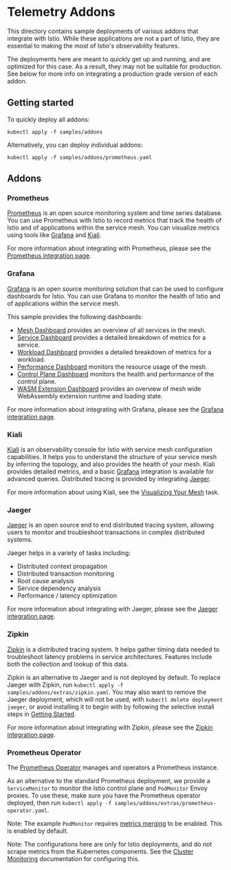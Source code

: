 # Telemetry Addons

This directory contains sample deployments of various addons that integrate with Istio. While these applications
are not a part of Istio, they are essential to making the most of Istio's observability features.

The deployments here are meant to quickly get up and running, and are optimized for this case. As a result,
they may not be suitable for production. See below for more info on integrating a production grade version of each
addon.

## Getting started

To quickly deploy all addons:

```shell script
kubectl apply -f samples/addons
```

Alternatively, you can deploy individual addons:

```shell script
kubectl apply -f samples/addons/prometheus.yaml
```

## Addons

### Prometheus

[Prometheus](https://prometheus.io/) is an open source monitoring system and time series database.
You can use Prometheus with Istio to record metrics that track the health of Istio and of applications within the service mesh.
You can visualize metrics using tools like [Grafana](#grafana) and [Kiali](#kiali).

For more information about integrating with Prometheus, please see the [Prometheus integration page](https://istio.io/docs/ops/integrations/prometheus/).

### Grafana

[Grafana](http://grafana.com/) is an open source monitoring solution that can be used to configure dashboards for Istio.
You can use Grafana to monitor the health of Istio and of applications within the service mesh.

This sample provides the following dashboards:

* [Mesh Dashboard](https://grafana.com/grafana/dashboards/7639) provides an overview of all services in the mesh.
* [Service Dashboard](https://grafana.com/grafana/dashboards/7636) provides a detailed breakdown of metrics for a service.
* [Workload Dashboard](https://grafana.com/grafana/dashboards/7630) provides a detailed breakdown of metrics for a workload.
* [Performance Dashboard](https://grafana.com/grafana/dashboards/11829) monitors the resource usage of the mesh.
* [Control Plane Dashboard](https://grafana.com/grafana/dashboards/7645) monitors the health and performance of the control plane.
* [WASM Extension Dashboard](https://grafana.com/grafana/dashboards/13277) provides an overview of mesh wide WebAssembly extension runtime and loading state.

For more information about integrating with Grafana, please see the [Grafana integration page](https://istio.io/docs/ops/integrations/grafana/).

### Kiali

[Kiali](https://kiali.io/) is an observability console for Istio with service mesh configuration capabilities.
It helps you to understand the structure of your service mesh by inferring the topology, and also provides the health of your mesh.
Kiali provides detailed metrics, and a basic [Grafana](#grafana) integration is available for advanced queries.
Distributed tracing is provided by integrating [Jaeger](#jaeger).

For more information about using Kiali, see the [Visualizing Your Mesh](https://istio.io/docs/tasks/observability/kiali/) task.

### Jaeger

[Jaeger](https://www.jaegertracing.io/) is an open source end to end distributed tracing system, allowing users to monitor and troubleshoot transactions in complex distributed systems.

Jaeger helps in a variety of tasks including:

* Distributed context propagation
* Distributed transaction monitoring
* Root cause analysis
* Service dependency analysis
* Performance / latency optimization

For more information about integrating with Jaeger, please see the [Jaeger integration page](https://istio.io/docs/tasks/observability/distributed-tracing/jaeger/).

### Zipkin

[Zipkin](https://zipkin.io/) is a distributed tracing system. It helps gather timing data needed to troubleshoot latency problems in service architectures. Features include both the collection and lookup of this data.

Zipkin is an alternative to Jaeger and is not deployed by default. To replace Jaeger with Zipkin, run `kubectl apply -f samples/addons/extras/zipkin.yaml`.
You may also want to remove the Jaeger deployment, which will not be used, with `kubectl delete deployment jaeger`, or avoid installing it
to begin with by following the selective install steps in [Getting Started](#getting-started).

For more information about integrating with Zipkin, please see the [Zipkin integration page](https://istio.io/docs/tasks/observability/distributed-tracing/zipkin/).

### Prometheus Operator

The [Prometheus Operator](https://github.com/coreos/prometheus-operator) manages and operators a Prometheus instance.

As an alternative to the standard Prometheus deployment, we provide a `ServiceMonitor` to monitor the Istio control plane and `PodMonitor`
Envoy proxies. To use these, make sure you have the Prometheus operator deployed, then run `kubectl apply -f samples/addons/extras/prometheus-operator.yaml`.

Note: The example `PodMonitor` requires [metrics merging](https://istio.io/latest/docs/ops/integrations/prometheus/#option-1-metrics-merging) to be enabled. This is enabled by default.

Note: The configurations here are only for Istio deployments, and do not scrape metrics from the Kubernetes components. See the [Cluster Monitoring](https://coreos.com/operators/prometheus/docs/latest/user-guides/cluster-monitoring.html) documentation for configuring this.
